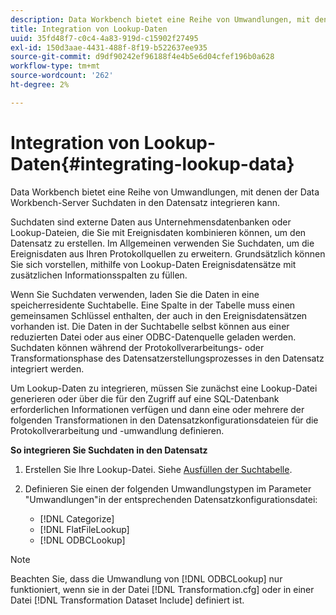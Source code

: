 ```yaml
---
description: Data Workbench bietet eine Reihe von Umwandlungen, mit denen der Data Workbench-Server Suchdaten in den Datensatz integrieren kann.
title: Integration von Lookup-Daten
uuid: 35fd48f7-c0c4-4a83-919d-c15902f27495
exl-id: 150d3aae-4431-488f-8f19-b522637ee935
source-git-commit: d9df90242ef96188f4e4b5e6d04cfef196b0a628
workflow-type: tm+mt
source-wordcount: '262'
ht-degree: 2%

---
```


# Integration von Lookup-Daten{#integrating-lookup-data}

Data Workbench bietet eine Reihe von Umwandlungen, mit denen der Data Workbench-Server Suchdaten in den Datensatz integrieren kann.

Suchdaten sind externe Daten aus Unternehmensdatenbanken oder Lookup-Dateien, die Sie mit Ereignisdaten kombinieren können, um den Datensatz zu erstellen. Im Allgemeinen verwenden Sie Suchdaten, um die Ereignisdaten aus Ihren Protokollquellen zu erweitern. Grundsätzlich können Sie sich vorstellen, mithilfe von Lookup-Daten Ereignisdatensätze mit zusätzlichen Informationsspalten zu füllen.

Wenn Sie Suchdaten verwenden, laden Sie die Daten in eine speicherresidente Suchtabelle. Eine Spalte in der Tabelle muss einen gemeinsamen Schlüssel enthalten, der auch in den Ereignisdatensätzen vorhanden ist. Die Daten in der Suchtabelle selbst können aus einer reduzierten Datei oder aus einer ODBC-Datenquelle geladen werden. Suchdaten können während der Protokollverarbeitungs- oder Transformationsphase des Datensatzerstellungsprozesses in den Datensatz integriert werden.

Um Lookup-Daten zu integrieren, müssen Sie zunächst eine Lookup-Datei generieren oder über die für den Zugriff auf eine SQL-Datenbank erforderlichen Informationen verfügen und dann eine oder mehrere der folgenden Transformationen in den Datensatzkonfigurationsdateien für die Protokollverarbeitung und -umwandlung definieren.

**So integrieren Sie Suchdaten in den Datensatz**

1. Erstellen Sie Ihre Lookup-Datei. Siehe [Ausfüllen der Suchtabelle](../../../../home/c-dataset-const-proc/c-data-trans/c-int-lookup-data/c-pop-lookup-table.md#concept-dd761338731a40e0997c33dfdabdcdf8).
1. Definieren Sie einen der folgenden Umwandlungstypen im Parameter &quot;Umwandlungen&quot;in der entsprechenden Datensatzkonfigurationsdatei:

   * [!DNL Categorize]
   * [!DNL FlatFileLookup]
   * [!DNL ODBCLookup]

>[!NOTE]
>
>Beachten Sie, dass die Umwandlung von [!DNL ODBCLookup] nur funktioniert, wenn sie in der Datei [!DNL Transformation.cfg] oder in einer Datei [!DNL Transformation Dataset Include] definiert ist.
